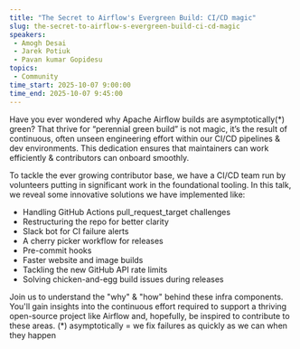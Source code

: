 ```yaml
---
title: "The Secret to Airflow's Evergreen Build: CI/CD magic"
slug: the-secret-to-airflow-s-evergreen-build-ci-cd-magic
speakers:
 - Amogh Desai
 - Jarek Potiuk
 - Pavan kumar Gopidesu
topics:
 - Community
time_start: 2025-10-07 9:00:00
time_end: 2025-10-07 9:45:00
---
```


Have you ever wondered why Apache Airflow builds are asymptotically(*) green? That thrive for “perennial green build” is not magic, it’s the result of continuous, often unseen engineering effort within our CI/CD pipelines & dev environments. This dedication ensures that maintainers can work efficiently & contributors can onboard smoothly.

To tackle the ever growing contributor base, we have a CI/CD team run by volunteers putting in significant work in the foundational tooling. In this talk, we reveal some innovative solutions we have implemented like:
* Handling GitHub Actions pull_request_target challenges
* Restructuring the repo for better clarity
* Slack bot for CI failure alerts
* A cherry picker workflow for releases
* Pre-commit hooks
* Faster website and image builds
* Tackling the new GitHub API rate limits
* Solving chicken-and-egg build issues during releases

Join us to understand the "why" & "how" behind these infra components. You'll gain insights into the continuous effort required to support a thriving open-source project like Airflow and, hopefully, be inspired to contribute to these areas.
(*) asymptotically = we fix failures as quickly as we can when they happen